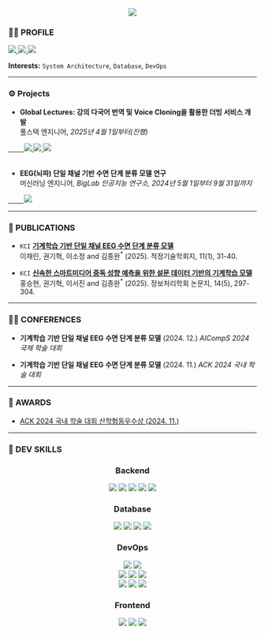 <div align="center">
  <img src="https://github.com/user-attachments/assets/b25a854b-0b71-4879-85e1-c8fdeca40744" />
</div>

### 👨‍💻 PROFILE
<a href="https://scholar.google.com/citations?hl=ko&user=SVR1hWoAAAAJ">
  <img src="https://img.shields.io/badge/Google Scholar-4285F4?style=flat-square&logo=googlescholar&logoColor=white"/>
</a>
<a href="https://orcid.org/0009-0004-5333-7675">
  <img src="https://img.shields.io/badge/ORCID-A6CE39?style=flat-square&logo=orcid&logoColor=white"/>
</a>
<a href="mailto:7lhyuk@gmail.com">
  <img src="https://img.shields.io/badge/Gmail-EA4335?style=flat-square&logo=gmail&logoColor=white"/>
</a>

**Interests:** `System Architecture`, `Database`, `DevOps`
<hr>

### ⚙ Projects
* **Global Lectures: 강의 다국어 번역 및 Voice Cloning을 활용한 더빙 서비스 개발**
<br>풀스택 엔지니어, <i>2025년 4월 1일부터(진행)</i>
<a href="https://github.com/Global-Lectures">
  &nbsp
  &nbsp
  &nbsp
  &nbsp
  <img src="https://img.shields.io/badge/GitHub-181717?style=plastic&logo=github&logoColor=white"/>
</a>
<a href="https://www.youtube.com/watch?v=9rjvL01eCfo&feature=youtu.be">
  <img src="https://img.shields.io/badge/YouTube-FF0000?style=plastic&logo=youtube&logoColor=white"/>
</a>
<a href="https://www.notion.so/1bc99ffb8a38801bb57bdf4503b6ee98">
  <img src="https://img.shields.io/badge/Notion-000000?style=plastic&logo=notion&logoColor=white"/>
</a> <br><br>

* **EEG(뇌파) 단일 채널 기반 수면 단계 분류 모델 연구**
<br>머신러닝 엔지니어, <i>BigLab 인공지능 연구소, 2024년 5월 1일부터 9월 31일까지</i>
<a href="https://github.com/7l-hyuk/Sleep-Stage-Classification">
  &nbsp
  &nbsp
  &nbsp
  &nbsp
  <img src="https://img.shields.io/badge/GitHub-181717?style=plastic&logo=github&logoColor=white"/>
</a>
<hr>


### 📝 PUBLICATIONS
* `KCI` **<a href="https://www.kci.go.kr/kciportal/ci/sereArticleSearch/ciSereArtiView.kci?sereArticleSearchBean.artiId=ART003200827">기계학습 기반 단일 채널 EEG 수면 단계 분류 모델</a>** <br>이채린, 권기혁, 이소정 and 김종완<sup>*</sup> (2025). 적정기술학회지, 11(1), 31-40.
  
* `KCI` **<a href="https://www.kci.go.kr/kciportal/ci/sereArticleSearch/ciSereArtiView.kci?sereArticleSearchBean.artiId=ART003208936">신속한 스마트미디어 중독 성향 예측을 위한 설문 데이터 기반의 기계학습 모델</a>** <br>홍승현, 권기혁, 이서진 and 김종완<sup>*</sup> (2025). 정보처리학회 논문지, 14(5), 297-304.
<hr>

### 👨‍🎓 CONFERENCES
* **기계학습 기반 단일 채널 EEG 수면 단계 분류 모델** (2024. 12.) _AICompS 2024 국제 학술 대회_

* **기계학습 기반 단일 채널 EEG 수면 단계 분류 모델** (2024. 11.) _ACK 2024 국내 학술 대회_
<hr>

### 🏅 AWARDS
* <a href="https://drive.google.com/file/d/1YqRlXjdquMnddKClyvDSdeGggYLZ-APF/view">ACK 2024 국내 학술 대회 산학협동우수상 (2024. 11.)</a>
<hr>

### 🚀 DEV SKILLS
<div align="center">
  <h3>Backend</h3>
    <img src="https://img.shields.io/badge/Python-3776AB?style=flat&logo=Python&logoColor=white"/>
    <img src="https://img.shields.io/badge/FastAPI-009688?style=flat&logo=FastAPI&logoColor=white"/>
    <img src="https://img.shields.io/badge/JSON Web Tokens-000000?style=flat&logo=jsonwebtokens&logoColor=white"/>
    <img src="https://img.shields.io/badge/Celery-37814A?style=flat&logo=celery&logoColor=white"/>
    <img src="https://img.shields.io/badge/NGINX-009639?style=flat&logo=nginx&logoColor=white"/>
  <h3>Database</h3>
    <img src="https://img.shields.io/badge/PostgreSQL-4169E1?style=flat&logo=postgresql&logoColor=white"/>
    <img src="https://img.shields.io/badge/SQLAlchemy-D71F00?style=flat&logo=sqlalchemy&logoColor=white"/>
    <img src="https://img.shields.io/badge/MongoDB-47A248?style=flat&logo=mongodb&logoColor=white"/>
    <img src="https://img.shields.io/badge/Redis-FF4438?style=flat&logo=Redis&logoColor=white"/>
  <h3>DevOps</h3>
    <img src="https://img.shields.io/badge/AWS EC2-E94F20?style=flat&logo=ec2&logoColor=white">
    <img src="https://img.shields.io/badge/AWS S3-EC1C24?style=flat&logo=s3&logoColor=white"> 
    <br>
    <img src="https://img.shields.io/badge/Git-F05032?style=flat&logo=git&logoColor=white">
    <img src="https://img.shields.io/badge/GitHub-181717?style=flat&logo=github&logoColor=white"> 
    <img src="https://img.shields.io/badge/GitHub Actions-2088FF?style=flat&logo=githubactions&logoColor=white"> 
    <br>
    <img src="https://img.shields.io/badge/Docker-2496ED?style=flat&logo=docker&logoColor=white">
    <img src="https://img.shields.io/badge/Grafana-F46800?style=flat&logo=grafana&logoColor=white"> 
    <img src="https://img.shields.io/badge/Prometheus-E6522C?style=flat&logo=prometheus&logoColor=white"> 
  <h3>Frontend</h3>
    <img src="https://img.shields.io/badge/React-61DAFB?style=flat&logo=React&logoColor=white">
    <img src="https://img.shields.io/badge/TypeScript-3178C6?style=flat&logo=typescript&logoColor=white"> 
    <img src="https://img.shields.io/badge/CSS-663399?style=flat&logo=css&logoColor=white"> 
</div>
